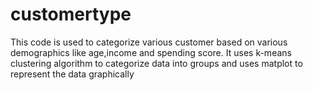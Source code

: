 # customertype
This code is used to categorize various customer based on various demographics like age,income and spending score.
It uses k-means clustering algorithm to categorize data into groups and uses matplot to represent the data graphically 
